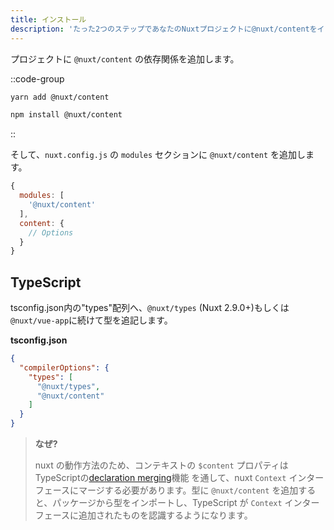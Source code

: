 ```yaml
---
title: インストール
description: 'たった2つのステップであなたのNuxtプロジェクトに@nuxt/contentをインストールします'
---
```


プロジェクトに `@nuxt/content` の依存関係を追加します。

::code-group
```bash [Yarn]
yarn add @nuxt/content
```

```bash [NPM]
npm install @nuxt/content
```
::

そして、`nuxt.config.js` の `modules` セクションに `@nuxt/content` を追加します。

```js [nuxt.config.js]
{
  modules: [
    '@nuxt/content'
  ],
  content: {
    // Options
  }
}
```

## TypeScript

tsconfig.json内の"types"配列へ、`@nuxt/types` (Nuxt 2.9.0+)もしくは`@nuxt/vue-app`に続けて型を追記します。

**tsconfig.json**

```json
{
  "compilerOptions": {
    "types": [
      "@nuxt/types",
      "@nuxt/content"
    ]
  }
}
```

> **なぜ?**
>
> nuxt の動作方法のため、コンテキストの `$content` プロパティは TypeScriptの[declaration merging](https://www.typescriptlang.org/docs/handbook/declaration-merging.html)機能 を通して、nuxt `Context` インターフェースにマージする必要があります。型に `@nuxt/content` を追加すると、パッケージから型をインポートし、TypeScript が `Context` インターフェースに追加されたものを認識するようになります。
